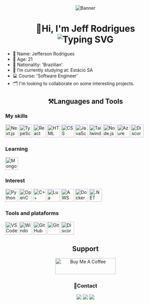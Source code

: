 <div align="center">
    <img src="https://raw.githubusercontent.com/JeffRodrigues7/Jeff-cdn/refs/heads/main/banner.gif" alt="Banner"/>
    <h1>👋Hi, I'm Jeff Rodrigues<br>
    <img src="https://readme-typing-svg.demolab.com?font=&size=18&pause=1000&color=959595&center=true&vCenter=true&width=435&lines=Full-stack+Web+Developer;Always+learning+new+things" alt="Typing SVG" /></h1>
</div>

- 👤 Name: Jefferson Rodrigues
- 🎂 Age: 21
- 📍 Nationality: 'Brazilian'
- 🌱 I’m currently studying at: Estácio SA
- 💻 Course: 'Software Engineer'
- 🗂️ I'm looking to collaborate on some interesting projects.

<h2 align="center">⚒️Languages and Tools</h2>

<h3>My skills</h3>
<div>
    <img src="https://raw.githubusercontent.com/JeffRodrigues7/tech-icons/292cfceecce6a863e9a10216c1c730d3a1a02ff5/icons/nextjs-dark.svg" width="40" alt="Next.js">
    <img src="https://raw.githubusercontent.com/JeffRodrigues7/tech-icons/292cfceecce6a863e9a10216c1c730d3a1a02ff5/icons/typescript.svg" width="40" alt="TypeScript">
    <img src="https://raw.githubusercontent.com/JeffRodrigues7/tech-icons/292cfceecce6a863e9a10216c1c730d3a1a02ff5/icons/react-dark.svg" width="40" alt="React">
    <img src="https://raw.githubusercontent.com/JeffRodrigues7/tech-icons/292cfceecce6a863e9a10216c1c730d3a1a02ff5/icons/html.svg" width="40" alt="HTML">
    <img src="https://raw.githubusercontent.com/JeffRodrigues7/tech-icons/292cfceecce6a863e9a10216c1c730d3a1a02ff5/icons/css.svg" width="40" alt="CSS">
    <img src="https://raw.githubusercontent.com/JeffRodrigues7/tech-icons/292cfceecce6a863e9a10216c1c730d3a1a02ff5/icons/javascript.svg" width="40" alt="JavaScript">
    <img src="https://raw.githubusercontent.com/JeffRodrigues7/tech-icons/292cfceecce6a863e9a10216c1c730d3a1a02ff5/icons/tailwindcss-dark.svg" width="40" alt="Tailwind CSS">
    <img src="https://raw.githubusercontent.com/JeffRodrigues7/tech-icons/292cfceecce6a863e9a10216c1c730d3a1a02ff5/icons/nodejs-dark.svg" width="40" alt="Node.js">
    <img src="https://raw.githubusercontent.com/JeffRodrigues7/tech-icons/292cfceecce6a863e9a10216c1c730d3a1a02ff5/icons/azure-dark.svg" width="40" alt="Azure">
    <img src="https://raw.githubusercontent.com/JeffRodrigues7/tech-icons/292cfceecce6a863e9a10216c1c730d3a1a02ff5/icons/discordjs-dark.svg" width="40" alt="Discord.js">
</div>

<h3>Learning</h3>
<div>
    <img src="https://raw.githubusercontent.com/JeffRodrigues7/tech-icons/292cfceecce6a863e9a10216c1c730d3a1a02ff5/icons/mongodb-dark.svg" width="40" alt="MongoDB">
</div>

<h3>Interest</h3>
<div>
    <img src="https://raw.githubusercontent.com/JeffRodrigues7/tech-icons/292cfceecce6a863e9a10216c1c730d3a1a02ff5/icons/python-dark.svg" width="40" alt="Python">
    <img src="https://raw.githubusercontent.com/JeffRodrigues7/tech-icons/292cfceecce6a863e9a10216c1c730d3a1a02ff5/icons/opencv-dark.svg" width="40" alt="OpenCV">
    <img src="https://raw.githubusercontent.com/JeffRodrigues7/tech-icons/292cfceecce6a863e9a10216c1c730d3a1a02ff5/icons%232/cpp-dark.svg" width="40" alt="C++">
    <img src="https://raw.githubusercontent.com/JeffRodrigues7/tech-icons/292cfceecce6a863e9a10216c1c730d3a1a02ff5/icons/lua-dark.svg" width="40" alt="Lua">
    <img src="https://raw.githubusercontent.com/JeffRodrigues7/tech-icons/292cfceecce6a863e9a10216c1c730d3a1a02ff5/icons%232/aws.svg" width="40" alt="AWS">
    <img src="https://raw.githubusercontent.com/JeffRodrigues7/tech-icons/292cfceecce6a863e9a10216c1c730d3a1a02ff5/icons/docker.svg" width="40" alt="Docker">
    <img src="https://raw.githubusercontent.com/JeffRodrigues7/tech-icons/292cfceecce6a863e9a10216c1c730d3a1a02ff5/icons/dotnet.svg" width="40" alt=".NET">
</div>

<h3>Tools and plataforms</h3>
<div class="tools">
    <img src="https://raw.githubusercontent.com/JeffRodrigues7/tech-icons/292cfceecce6a863e9a10216c1c730d3a1a02ff5/icons/vscode-dark.svg" width="40" alt="VSCode">
    <img src="https://raw.githubusercontent.com/JeffRodrigues7/tech-icons/292cfceecce6a863e9a10216c1c730d3a1a02ff5/icons/windows-dark.svg" width="40" alt="Windows">
    <img src="https://raw.githubusercontent.com/JeffRodrigues7/tech-icons/292cfceecce6a863e9a10216c1c730d3a1a02ff5/icons/github-dark.svg" width="40" alt="GitHub">
    <img src="https://raw.githubusercontent.com/JeffRodrigues7/tech-icons/292cfceecce6a863e9a10216c1c730d3a1a02ff5/icons/git.svg" width="40" alt="Git">
    <img src="https://raw.githubusercontent.com/JeffRodrigues7/tech-icons/292cfceecce6a863e9a10216c1c730d3a1a02ff5/icons/discord-dark.svg" width="40" alt="Discord">
</div>

<h2 align="center">Support</h2>
  <div align="center">
    <a style="padding: 10px;" href="https://www.buymeacoffee.com/jeffrodrigues" target="_blank"><img src="https://cdn.buymeacoffee.com/buttons/v2/default-yellow.png" alt="Buy Me A Coffee" style="height: 50px !important;width: 190px !important;"></a>
  </div>

<h3 align="center">📱Contact</h3>
<div align="center">
  <a href="mailto:Jeffrodrigues019@gmail.com" target="_blank"><img src="https://img.shields.io/static/v1?style=for-the-badge&message=Gmail&color=EA4335&logo=Gmail&logoColor=FFFFFF&label="></a>
  <a href="https://www.linkedin.com/in/jefferson-rodrigues-3a1639260/" target="_blank"><img src="https://img.shields.io/static/v1?style=for-the-badge&message=LinkedIn&color=0A66C2&logo=LinkedIn&logoColor=FFFFFF&label="></a>
  <a href="https://x.com/jeffrodrigues07" target="_blank"><img src="https://img.shields.io/static/v1?style=for-the-badge&message=X&color=000000&logo=X&logoColor=FFFFFF&label="></a>
</div>
